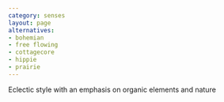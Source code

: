 ```yaml
---
category: senses
layout: page
alternatives:
- bohemian
- free flowing
- cottagecore
- hippie
- prairie
---
```



Eclectic style with an emphasis on organic elements and nature